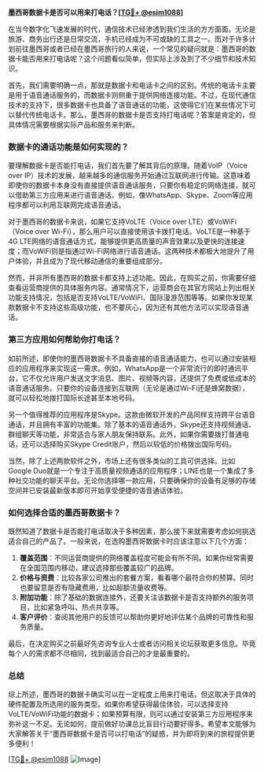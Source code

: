 **墨西哥数据卡是否可以用来打电话？[[TG💪+ @esim1088](https://t.me/s/esim1088)]**

在当今数字化飞速发展的时代，通信技术已经渗透到我们生活的方方面面。无论是旅游、商务出行还是日常交流，手机已经成为不可或缺的工具之一。而对于许多计划前往墨西哥或者已经在墨西哥旅行的人来说，一个常见的疑问就是：墨西哥的数据卡能否用来打电话呢？这个问题看似简单，但实际上涉及到了不少细节和技术知识。

首先，我们需要明确一点，那就是数据卡和电话卡之间的区别。传统的电话卡主要是用于语音通话服务的，而数据卡则侧重于提供网络连接功能。不过，在现代通信技术的支持下，很多数据卡也具备了语音通话的功能，这使得它们在某些情况下可以替代传统电话卡。那么，墨西哥的数据卡是否支持打电话呢？答案是肯定的，但具体情况需要根据实际产品和服务来判断。

### 数据卡的通话功能是如何实现的？

要理解数据卡是否能打电话，我们首先要了解其背后的原理。随着VoIP（Voice over IP）技术的发展，越来越多的通信服务开始通过互联网进行传输。这意味着即使你的数据卡本身没有直接提供语音通话服务，只要你有稳定的网络连接，就可以借助第三方应用来进行语音通话。例如，像WhatsApp、Skype、Zoom等应用程序都可以利用互联网完成语音通话。

对于墨西哥的数据卡来说，如果它支持VoLTE（Voice over LTE）或VoWiFi（Voice over Wi-Fi），那么用户可以直接使用该卡拨打电话。VoLTE是一种基于4G LTE网络的语音通话方式，能够提供更高质量的声音效果以及更快的连接速度；而VoWiFi则是指通过Wi-Fi网络进行语音通话。这两种技术都极大地提升了用户体验，并且成为了现代移动通信的重要组成部分。

然而，并非所有墨西哥的数据卡都支持上述功能。因此，在购买之前，你需要仔细查看运营商提供的具体服务内容。通常情况下，运营商会在其官方网站上列出相关功能支持情况，包括是否支持VoLTE/VoWiFi、国际漫游范围等等。如果你发现某款数据卡不支持这些高级功能，也不要灰心，因为还有其他方法可以实现语音通话。

### 第三方应用如何帮助你打电话？

如前所述，即使你的墨西哥数据卡不具备直接的语音通话能力，也可以通过安装相应的应用程序来实现这一需求。例如，WhatsApp是一个非常流行的即时通讯平台，它不仅允许用户发送文字消息、图片、视频等内容，还提供了免费或低成本的语音通话服务。只要你的设备连接到互联网（无论是通过Wi-Fi还是蜂窝数据），就可以轻松地拨打国际长途甚至本地号码。

另一个值得推荐的应用程序是Skype。这款由微软开发的产品同样支持跨平台语音通话，并且拥有丰富的功能集。除了基本的语音通话外，Skype还支持视频通话、群组聊天等功能，非常适合与家人朋友保持联系。此外，如果你需要拨打普通电话，还可以选择购买Skype Credit账户，然后以较低的价格拨出国际号码。

当然，除了上述两款软件之外，市场上还有很多类似的工具可供选择。比如Google Duo就是一个专注于高质量视频通话的应用程序；LINE也是一个集成了多种社交功能的聊天平台。无论你选择哪一款应用，只要确保你的设备有足够的存储空间并已安装最新版本即可开始享受便捷的语音通话体验。

### 如何选择合适的墨西哥数据卡？

既然知道了数据卡是否能打电话取决于多种因素，那么接下来就需要考虑如何挑选适合自己的产品了。一般来说，在选购墨西哥数据卡时应该注意以下几个方面：

1. **覆盖范围**：不同运营商提供的网络覆盖程度可能会有所不同。如果你经常需要在全国范围内移动，建议选择那些覆盖较广的品牌。
2. **价格与资费**：比较各家公司推出的套餐方案，看看哪个最符合你的预算。同时也要留意是否有隐藏费用，比如超额流量收费等。
3. **附加功能**：除了基础的数据连接外，还要关注该数据卡是否支持额外的服务项目，比如紧急呼叫、热点共享等。
4. **客户评价**：查阅其他用户的反馈可以帮助你更好地评估某个品牌的可靠性和服务质量。

最后，在决定购买之前最好先咨询专业人士或者访问相关论坛获取更多信息。毕竟每个人的需求都不尽相同，找到最适合自己的才是最重要的。

### 总结

综上所述，墨西哥的数据卡确实可以在一定程度上用来打电话，但这取决于具体的硬件配置及所选用的服务类型。如果你希望获得最佳体验，可以选择支持VoLTE/VoWiFi功能的数据卡；如果预算有限，则可以通过安装第三方应用程序来弥补这一不足。无论如何，提前做好功课总比盲目行动要好得多。希望本文能够为大家解答关于“墨西哥数据卡是否可以打电话”的疑惑，并为即将到来的旅程提供更多便利！

[[TG💪+ @esim1088](https://t.me/s/esim1088) ![Image](https://i.postimg.cc/4NQfJmqS/Snipaste-2025-05-13-00-14-12.png)]